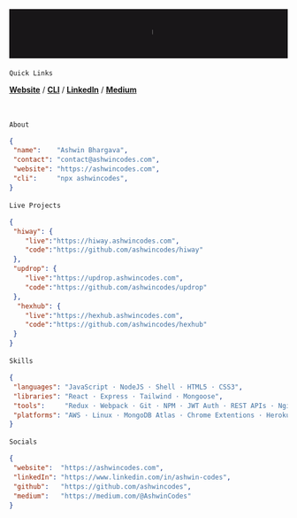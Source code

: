 <img src="./imgs/header.gif">

`Quick Links` <br>

[**Website**](https://ashwincodes.com) /
[**CLI**](https://www.npmjs.com/package/ashwincodes) /
[**LinkedIn**](https://www.linkedin.com/in/ashwin-codes) /
[**Medium**](https://medium.com/@AshwinCodes)

<br>

`About`

```JSON
{
 "name":    "Ashwin Bhargava",
 "contact": "contact@ashwincodes.com",
 "website": "https://ashwincodes.com",
 "cli":     "npx ashwincodes",
}
```

`Live Projects`

```JSON
{
 "hiway": {
    "live":"https://hiway.ashwincodes.com",
    "code":"https://github.com/ashwincodes/hiway"
 },
 "updrop": {
    "live":"https://updrop.ashwincodes.com",
    "code":"https://github.com/ashwincodes/updrop"
 },
  "hexhub": {
    "live":"https://hexhub.ashwincodes.com",
    "code":"https://github.com/ashwincodes/hexhub"
 }
}
```

`Skills`

```JSON
{
 "languages": "JavaScript · NodeJS · Shell · HTML5 · CSS3",
 "libraries": "React · Express · Tailwind · Mongoose",
 "tools":     "Redux · Webpack · Git · NPM · JWT Auth · REST APIs · Nginx",
 "platforms": "AWS · Linux · MongoDB Atlas · Chrome Extentions · Heroku · Netlify"
}
```

`Socials`

```JSON
{
 "website":  "https://ashwincodes.com",
 "linkedIn": "https://www.linkedin.com/in/ashwin-codes",
 "github":   "https://github.com/ashwincodes",
 "medium":   "https://medium.com/@AshwinCodes"
}
```
